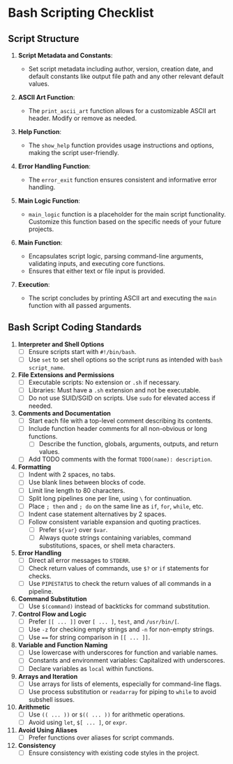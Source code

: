 # Bash Scripting Checklist

## Script Structure

1. **Script Metadata and Constants**:
   - Set script metadata including author, version, creation date, and default constants like output file path and any other relevant default values.

2. **ASCII Art Function**:
   - The `print_ascii_art` function allows for a customizable ASCII art header. Modify or remove as needed.

3. **Help Function**:
   - The `show_help` function provides usage instructions and options, making the script user-friendly.

4. **Error Handling Function**:
   - The `error_exit` function ensures consistent and informative error handling.

5. **Main Logic Function**:
   - `main_logic` function is a placeholder for the main script functionality. Customize this function based on the specific needs of your future projects.

6. **Main Function**:
   - Encapsulates script logic, parsing command-line arguments, validating inputs, and executing core functions.
   - Ensures that either text or file input is provided.

7. **Execution**:
   - The script concludes by printing ASCII art and executing the `main` function with all passed arguments.

## Bash Script Coding Standards

1. **Interpreter and Shell Options**
   - [ ] Ensure scripts start with `#!/bin/bash`.
   - [ ] Use `set` to set shell options so the script runs as intended with `bash script_name`.
2. **File Extensions and Permissions**
   - [ ] Executable scripts: No extension or `.sh` if necessary.
   - [ ] Libraries: Must have a `.sh` extension and not be executable.
   - [ ] Do not use SUID/SGID on scripts. Use `sudo` for elevated access if needed.
3. **Comments and Documentation**
   - [ ] Start each file with a top-level comment describing its contents.
   - [ ] Include function header comments for all non-obvious or long functions.
     - [ ] Describe the function, globals, arguments, outputs, and return values.
   - [ ] Add TODO comments with the format `TODO(name): description`.
4. **Formatting**
   - [ ] Indent with 2 spaces, no tabs.
   - [ ] Use blank lines between blocks of code.
   - [ ] Limit line length to 80 characters.
   - [ ] Split long pipelines one per line, using `\` for continuation.
   - [ ] Place `; then` and `; do` on the same line as `if`, `for`, `while`, etc.
   - [ ] Indent case statement alternatives by 2 spaces.
   - [ ] Follow consistent variable expansion and quoting practices.
     - [ ] Prefer `${var}` over `$var`.
     - [ ] Always quote strings containing variables, command substitutions, spaces, or shell meta characters.
5. **Error Handling**
   - [ ] Direct all error messages to `STDERR`.
   - [ ] Check return values of commands, use `$?` or `if` statements for checks.
   - [ ] Use `PIPESTATUS` to check the return values of all commands in a pipeline.
6. **Command Substitution**
   - [ ] Use `$(command)` instead of backticks for command substitution.
7. **Control Flow and Logic**
   - [ ] Prefer `[[ ... ]]` over `[ ... ]`, `test`, and `/usr/bin/[`.
   - [ ] Use `-z` for checking empty strings and `-n` for non-empty strings.
   - [ ] Use `==` for string comparison in `[[ ... ]]`.
8. **Variable and Function Naming**
   - [ ] Use lowercase with underscores for function and variable names.
   - [ ] Constants and environment variables: Capitalized with underscores.
   - [ ] Declare variables as `local` within functions.
9. **Arrays and Iteration**
   - [ ] Use arrays for lists of elements, especially for command-line flags.
   - [ ] Use process substitution or `readarray` for piping to `while` to avoid subshell issues.
10. **Arithmetic**
    - [ ] Use `(( ... ))` or `$(( ... ))` for arithmetic operations.
    - [ ] Avoid using `let`, `$[ ... ]`, or `expr`.
11. **Avoid Using Aliases**
    - [ ] Prefer functions over aliases for script commands.
12. **Consistency**
    - [ ] Ensure consistency with existing code styles in the project.

